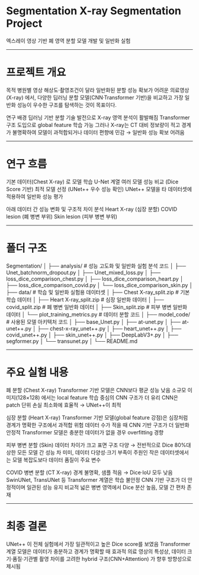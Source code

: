 # Segmentation X-ray Segmentation Project

엑스레이 영상 기반 폐 영역 분할 모델 개발 및 일반화 실험

---

# 프로젝트 개요

목적
병원별 영상 해상도·촬영조건이 달라 일반화된 분할 성능 확보가 어려운 의료영상(X-ray) 에서,
다양한 딥러닝 분할 모델(CNN·Transformer 기반)을 비교하고
가장 일반화 성능이 우수한 구조를 탐색하는 것이 목표이다.

연구 배경
딥러닝 기반 분할 기술 발전으로 X-ray 영역 분석이 활발해짐
Transformer 구조 도입으로 global feature 학습 가능
그러나 X-ray는 CT 대비 정보량이 적고 경계가 불명확하여
모델이 과적합되거나 데이터 편향에 민감 → 일반화 성능 확보 어려움

---

# 연구 흐름

기본 데이터(Chest X-ray) 로 모델 학습
U-Net 계열 여러 모델 성능 비교 (Dice Score 기반)
최적 모델 선정 (UNet++ 우수 성능 확인)
UNet++ 모델을 타 데이터셋에 적용하여 일반화 성능 평가

아래 데이터 간 성능 변화 및 구조적 차이 분석
Heart X-ray (심장 분할)
COVID lesion (폐 병변 부위)
Skin lesion (피부 병변 부위)

---

# 폴더 구조
Segmentation/
│
├── analysis/                     # 성능 고도화 및 일반화 실험 분석 코드
│   ├── Unet_batchnorm_dropout.py
│   ├── Unet_mixed_loss.py
│   ├── loss_dice_comparison_chest.py
│   ├── loss_dice_comparison_heart.py
│   ├── loss_dice_comparison_covid.py
│   └── loss_dice_comparison_skin.py
│
├── data/                         # 학습 및 일반화 실험용 데이터셋
│   ├── Chest X-ray_split.zip     # 기본 학습 데이터
│   ├── Heart X-ray_split.zip     # 심장 일반화 데이터
│   ├── covid_split.zip           # 폐 병변 일반화 데이터
│   ├── Skin_split.zip            # 피부 병변 일반화 데이터
│   └── plot_training_metrics.py  # 데이터 분할 코드
│
├── model_code/                   # 사용된 모델 아키텍처 코드
│   ├── base_Unet.py
│   ├── at-unet.py
│   ├── at-unet++.py
│   ├── chest-x-ray_unet++.py
│   ├── heart_unet++.py
│   ├── covid_unet++.py
│   ├── skin_unet++.py
│   ├── DeepLabV3+.py
│   ├── segformer.py
│   └── transunet.py
│
└── README.md

---

# 주요 실험 내용

폐 분할 (Chest X-ray)
Transformer 기반 모델은 CNN보다 평균 성능 낮음
소규모 이미지(128×128) 에서는 local feature 학습 중심의 CNN 구조가 더 유리
CNN은 patch 단위 손실 최소화에 효율적 → UNet++이 최적

심장 분할 (Heart X-ray)
Transformer 기반 모델(global feature 강점)은 심장처럼 경계가 명확한 구조에서 과적합 위험
데이터 수가 적을 때 CNN 기반 구조가 더 일반화 안정적
Transformer 모델은 충분한 데이터가 없을 경우 overfitting 경향

피부 병변 분할 (Skin)
데이터 차이가 크고 표면 구조 다양 → 전반적으로 Dice 80%대 상한
모든 모델 간 성능 차 미미, 데이터 다양성·크기 부족이 주원인
작은 데이터셋에서는 모델 복잡도보다 데이터 품질이 주요 변수

COVID 병변 분할 (CT X-ray)
경계 불명확, 샘플 적음 → Dice·IoU 모두 낮음
SwinUNet, TransUNet 등 Transformer 계열은 학습 불안정
CNN 기반 구조가 더 안정적이며 일관된 성능 유지
비교적 넓은 병변 영역에서 Dice 분산 높음, 모델 간 편차 존재

---

# 최종 결론

UNet++ 이 전체 실험에서 가장 일관적이고 높은 Dice score를 보였음
Transformer 계열 모델은 데이터가 충분하고 경계가 명확할 때 효과적
의료 영상의 특성상, 데이터 크기·품질·기관별 촬영 차이를 고려한 hybrid 구조(CNN+Attention) 가 향후 방향성으로 제시됨
